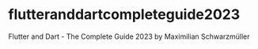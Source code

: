 # flutteranddartcompleteguide2023
Flutter and Dart - The Complete Guide 2023 by Maximilian Schwarzmüller
